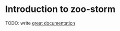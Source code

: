 # Introduction to zoo-storm

TODO: write [great documentation](http://jacobian.org/writing/great-documentation/what-to-write/)
